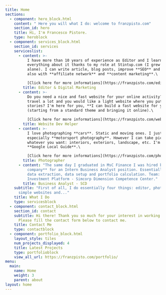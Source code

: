 ```yaml
---
title: Home
sections:
  - component: hero_block.html
    content: " Here you will what I do: welcome to franzpisto.com"
    section_id: hero
    title: Hi, I'm Francesco Pistore.
    type: heroblock
  - component: services_block.html
    section_id: services
    serviceslist:
      - content: >-
          I have more than 10 years of experience as Editor and I learned
          everything about it thanks to my role at Stintup.com (I grew it up
          alone). I can write article, blog posts, improve **SEO** and help you
          also with **affiliate network** and **content marketing**.\

          [Click here for more informations](https://franzpisto.com/editor-services/).
        title: Editor & Digital Marketing
      - content: >-
          Do you need a nice and fast website for your online activity? You
          travel a lot and you would like a light website where you put your
          stories? I'm here for you, **I can build a fast website for you**
          (starting from a standard theme and bringing it online).\

          [Click here for more informations](https://franzpisto.com/web-services/).
        title: Website Dev Helper
      - content: >-
          I love photographing **cars**. Static and moving ones. I just love it,
          especially **motorsport photography**. However I can take pictures of
          whatever you want: interiors, exteriors, landscape, etc. I'm also a
          **Google Local Guide**.\

          [Click here for more informations](https://franzpisto.com/photo-services/).
        title: Photographer
      - content: "The same day I graduated in MsC Finance I was hired by an **investment
          company** for an Intern Business Analyst position. Essentially I do:
          data extraction, data setup and portfolio calculation. Team: Global
          Investment Platform - Simcorp Dimension Competence Center."
        title: Business Analyst - SCD
    subtitle: "First of all, I do essentially four things: editor, photographer,
      simple websites and..."
    title: What I Do
    type: servicesblock
  - component: contact_block.html
    section_id: contact
    subtitle: Hi there! Thank you so much for your interest in working together.
      Please fill the contact form below to contact me.
    title: Contact Me
    type: contactblock
  - component: portfolio_block.html
    layout_style: tiles
    num_projects_displayed: 4
    title: Latest Projects
    type: portfolioblock
    view_all_url: https://franzpisto.com/portfolio/
menu:
  main:
    name: Home
    weight: 3
    parent: about
layout: home
---
```


